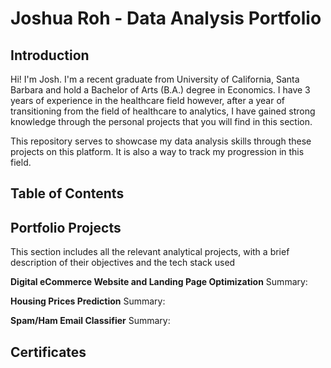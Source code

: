# Joshua Roh - Data Analysis Portfolio

## Introduction
Hi! I'm Josh. I'm a recent graduate from University of California, Santa Barbara and hold a Bachelor of Arts (B.A.) degree in Economics. I have 3 years of experience in the healthcare field however, after a year of transitioning from the field of healthcare to analytics, I have gained strong knowledge through the personal projects that you will find in this section. 

This repository serves to showcase my data analysis skills through these projects on this platform. It is also a way to track my progression in this field. 


## Table of Contents

## Portfolio Projects
This section includes all the relevant analytical projects, with a brief description of their objectives and the tech stack used

**Digital eCommerce Website and Landing Page Optimization**
Summary: 

**Housing Prices Prediction**
Summary: 

**Spam/Ham Email Classifier**
Summary: 

## Certificates

